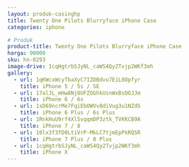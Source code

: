```yaml
---
layout: produk-casinghp
title: Twenty One Pilots Blurryface iPhone Case
categories: iphone

# Produk
product-title: Twenty One Pilots Blurryface iPhone Case
harga: 90000
sku: hn-0293
image-drive: 1cqHgtrbSJyNL_caWS4Qy2Tvjp2WKf3mh
gallery:
  - url: 1qKWcxWcyTbaXyC7IZDBdvu7EiL8Opfyr
    title: iPhone 5 / 5s / SE
  - url: 17alJL_mHwANj8UFZOGhkUsnWxBsDOJJm
    title: iPhone 6 / 6s
  - url: 1sD69ncrMe7FqiEbOWVv0diVug3u1NZdS
    title: iPhone 6 Plus / 6s Plus
  - url: 1RnkHuU9rf4Xl5vqqmDP3ztk_TVKKCB9A
    title: iPhone 7 / 8
  - url: 10lx3f3fD0LtiVrP-MkLC7tjmEpPkRQSR
    title: iPhone 7 Plus / 8 Plus
  - url: 1cqHgtrbSJyNL_caWS4Qy2Tvjp2WKf3mh
    title: iPhone X
---
```

